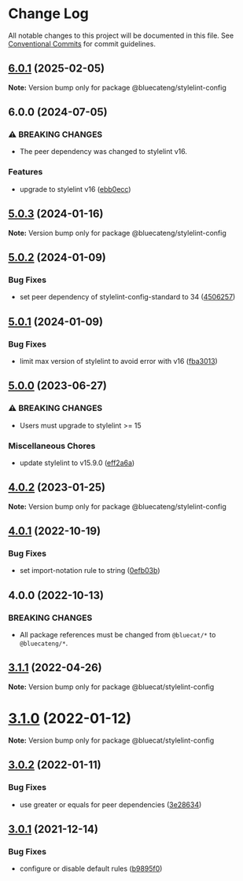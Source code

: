 # Change Log

All notable changes to this project will be documented in this file.
See [Conventional Commits](https://conventionalcommits.org) for commit guidelines.

## [6.0.1](https://github.com/bluecatengineering/stylelint-packages/compare/@bluecateng/stylelint-config@6.0.0...@bluecateng/stylelint-config@6.0.1) (2025-02-05)

**Note:** Version bump only for package @bluecateng/stylelint-config

## 6.0.0 (2024-07-05)

### ⚠ BREAKING CHANGES

- The peer dependency was changed to stylelint v16.

### Features

- upgrade to stylelint v16 ([ebb0ecc](https://github.com/bluecatengineering/stylelint-packages/commit/ebb0ecc670f7ea8f000763f53bcdba2f11975864))

## [5.0.3](https://github.com/bluecatengineering/pelagos-packages/compare/@bluecateng/stylelint-config@5.0.2...@bluecateng/stylelint-config@5.0.3) (2024-01-16)

**Note:** Version bump only for package @bluecateng/stylelint-config

## [5.0.2](https://github.com/bluecatengineering/pelagos-packages/compare/@bluecateng/stylelint-config@5.0.1...@bluecateng/stylelint-config@5.0.2) (2024-01-09)

### Bug Fixes

- set peer dependency of stylelint-config-standard to 34 ([4506257](https://github.com/bluecatengineering/pelagos-packages/commit/45062579ab6e74d0f2cac5891d33f575e27d5b56))

## [5.0.1](https://github.com/bluecatengineering/pelagos-packages/compare/@bluecateng/stylelint-config@5.0.0...@bluecateng/stylelint-config@5.0.1) (2024-01-09)

### Bug Fixes

- limit max version of stylelint to avoid error with v16 ([fba3013](https://github.com/bluecatengineering/pelagos-packages/commit/fba3013a800cbac23de19ba3bd86827250f30e38))

## [5.0.0](https://github.com/bluecatengineering/pelagos-packages/compare/@bluecateng/stylelint-config@4.0.2...@bluecateng/stylelint-config@5.0.0) (2023-06-27)

### ⚠ BREAKING CHANGES

- Users must upgrade to stylelint >= 15

### Miscellaneous Chores

- update stylelint to v15.9.0 ([eff2a6a](https://github.com/bluecatengineering/pelagos-packages/commit/eff2a6a5bd90e7cee07752a82bfab07accfe9ba0))

## [4.0.2](https://github.com/bluecatengineering/pelagos-packages/compare/@bluecateng/stylelint-config@4.0.1...@bluecateng/stylelint-config@4.0.2) (2023-01-25)

**Note:** Version bump only for package @bluecateng/stylelint-config

## [4.0.1](https://github.com/bluecatengineering/pelagos-packages/compare/@bluecateng/stylelint-config@4.0.0...@bluecateng/stylelint-config@4.0.1) (2022-10-19)

### Bug Fixes

- set import-notation rule to string ([0efb03b](https://github.com/bluecatengineering/pelagos-packages/commit/0efb03be6a704bc6125ca4ec27b92995735a0bef))

## 4.0.0 (2022-10-13)

### BREAKING CHANGES

- All package references must be changed from `@bluecat/*` to `@bluecateng/*`.

## [3.1.1](https://gitlab.bluecatlabs.net/bluecat-uiux/stylelint-packages/compare/v3.1.0...v3.1.1) (2022-04-26)

**Note:** Version bump only for package @bluecat/stylelint-config

# [3.1.0](https://gitlab.bluecatlabs.net/bluecat-uiux/stylelint-packages/compare/v3.0.2...v3.1.0) (2022-01-12)

**Note:** Version bump only for package @bluecat/stylelint-config

## [3.0.2](https://gitlab.bluecatlabs.net/bluecat-uiux/stylelint-packages/compare/v3.0.1...v3.0.2) (2022-01-11)

### Bug Fixes

- use greater or equals for peer dependencies ([3e28634](https://gitlab.bluecatlabs.net/bluecat-uiux/stylelint-packages/commit/3e28634996e89e58f0311f1f347d2312f4093b2a))

## [3.0.1](https://gitlab.bluecatlabs.net/bluecat-uiux/stylelint-packages/compare/v3.0.0...v3.0.1) (2021-12-14)

### Bug Fixes

- configure or disable default rules ([b9895f0](https://gitlab.bluecatlabs.net/bluecat-uiux/stylelint-packages/commit/b9895f0461bfffb0d08f303c463f5e223097b616))
